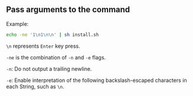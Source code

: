 ## Pass arguments to the command

Example:
```sh
echo -ne '1\n1\n\n' | sh install.sh
```

`\n` represents `Enter` key press.

`-ne` is the combination of `-n` and `-e` flags.

`-n`: Do not output a trailing newline.

`-e`: Enable interpretation of the following backslash-escaped characters in each String, such as `\n`.
